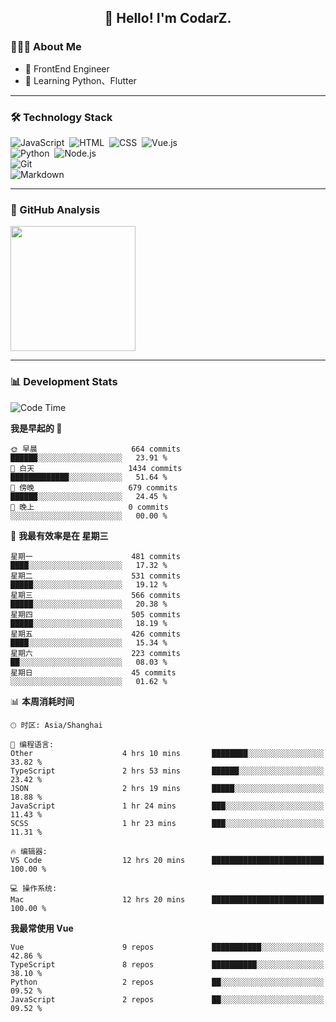 <h2 align="center">👋 Hello! I'm CodarZ.</h2>

### 👨🏻‍💻 About Me

- 🤔 FrontEnd Engineer
- 🌱 Learning Python、Flutter

-------

### 🛠 Technology Stack

![JavaScript](https://img.shields.io/badge/-JavaScript-000?style=flat&logo=javascript)&nbsp;
![HTML](https://img.shields.io/badge/-HTML-000?style=flat&logo=HTML5)&nbsp;
![CSS](https://img.shields.io/badge/-CSS-000?style=flat&logo=CSS3&logoColor=1572B6)&nbsp;
![Vue.js](https://img.shields.io/badge/-Vue-000?style=flat&logo=adobe-photoshop)\
![Python](https://img.shields.io/badge/-Python-000?style=flat&logo=python)&nbsp;
![Node.js](https://img.shields.io/badge/-Node.js-000?style=flat&logo=node.js)&nbsp;\
![Git](https://img.shields.io/badge/-Git-000?style=flat&logo=git)\
![Markdown](https://img.shields.io/badge/-Markdown-000?style=flat&logo=markdown)&nbsp;

-------

### 🔭 GitHub Analysis

<!-- 
参考：https://github.com/anuraghazra/github-readme-stats 
-->
<p align="left">
  <a href="https://github.com/CodarZ">
    <img height="200em" src="https://github-readme-stats-eight-theta.vercel.app/api?username=CodarZ&show_icons=true&theme=vue-dark&include_all_commits=true&count_private=true&hide=contribs,issues" />
  </a>
</p>

-------

### 📊 Development Stats

<!--START_SECTION:waka-->
![Code Time](http://img.shields.io/badge/Code%20Time-752%20hrs%2012%20mins-blue)

**我是早起的 🐤** 

```text
🌞 早晨                     664 commits         ██████░░░░░░░░░░░░░░░░░░░   23.91 % 
🌆 白天                     1434 commits        █████████████░░░░░░░░░░░░   51.64 % 
🌃 傍晚                     679 commits         ██████░░░░░░░░░░░░░░░░░░░   24.45 % 
🌙 晚上                     0 commits           ░░░░░░░░░░░░░░░░░░░░░░░░░   00.00 % 
```
📅 **我最有效率是在 星期三** 

```text
星期一                      481 commits         ████░░░░░░░░░░░░░░░░░░░░░   17.32 % 
星期二                      531 commits         █████░░░░░░░░░░░░░░░░░░░░   19.12 % 
星期三                      566 commits         █████░░░░░░░░░░░░░░░░░░░░   20.38 % 
星期四                      505 commits         █████░░░░░░░░░░░░░░░░░░░░   18.19 % 
星期五                      426 commits         ████░░░░░░░░░░░░░░░░░░░░░   15.34 % 
星期六                      223 commits         ██░░░░░░░░░░░░░░░░░░░░░░░   08.03 % 
星期日                      45 commits          ░░░░░░░░░░░░░░░░░░░░░░░░░   01.62 % 
```


📊 **本周消耗时间** 

```text
🕑︎ 时区: Asia/Shanghai

💬 编程语言: 
Other                    4 hrs 10 mins       ████████░░░░░░░░░░░░░░░░░   33.82 % 
TypeScript               2 hrs 53 mins       ██████░░░░░░░░░░░░░░░░░░░   23.42 % 
JSON                     2 hrs 19 mins       █████░░░░░░░░░░░░░░░░░░░░   18.88 % 
JavaScript               1 hr 24 mins        ███░░░░░░░░░░░░░░░░░░░░░░   11.43 % 
SCSS                     1 hr 23 mins        ███░░░░░░░░░░░░░░░░░░░░░░   11.31 % 

🔥 编辑器: 
VS Code                  12 hrs 20 mins      █████████████████████████   100.00 % 

💻 操作系统: 
Mac                      12 hrs 20 mins      █████████████████████████   100.00 % 
```

**我最常使用 Vue** 

```text
Vue                      9 repos             ███████████░░░░░░░░░░░░░░   42.86 % 
TypeScript               8 repos             ██████████░░░░░░░░░░░░░░░   38.10 % 
Python                   2 repos             ██░░░░░░░░░░░░░░░░░░░░░░░   09.52 % 
JavaScript               2 repos             ██░░░░░░░░░░░░░░░░░░░░░░░   09.52 % 
```




<!--END_SECTION:waka-->

